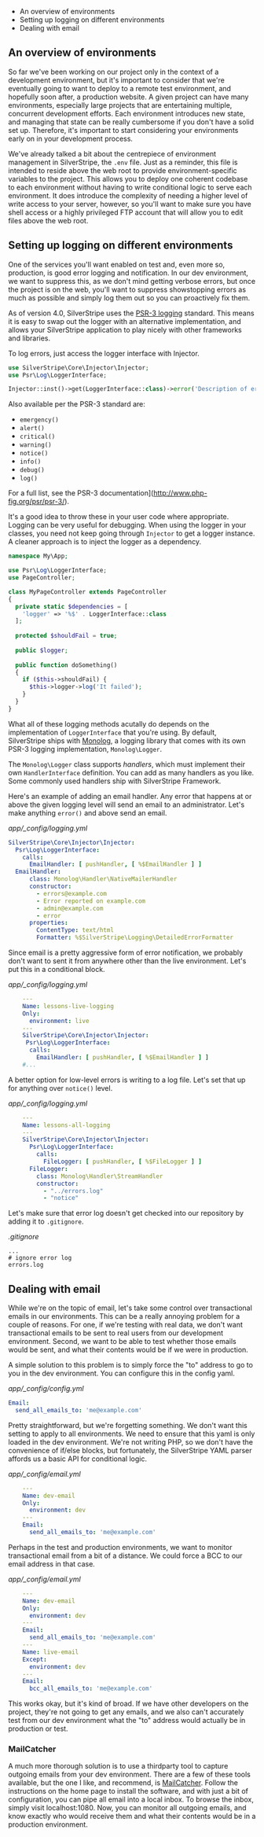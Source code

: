 * An overview of environments
* Setting up logging on different environments
* Dealing with email

## An overview of environments

So far we've been working on our project only in the context of a development environment, but it's important to consider that we're eventually going to want to deploy to a remote test environment, and hopefully soon after, a production website. A given project can have many environments, especially large projects that are entertaining multiple, concurrent development efforts. Each environment introduces new state, and managing that state can be really cumbersome if you don't have a solid set up. Therefore, it's important to start considering your environments early on in your development process.

We've already talked a bit about the centrepiece of environment management in SilverStripe, the `.env` file. Just as a reminder, this file is intended to reside above the web root to provide environment-specific variables to the project. This allows you to deploy one coherent codebase to each environment without having to write conditional logic to serve each environment. It does introduce the complexity of needing a higher level of write access to your server, however, so you'll want to make sure you have shell access or a highly privileged FTP account that will allow you to edit files above the web root.

## Setting up logging on different environments

One of the services you'll want enabled on test and, even more so, production, is good error logging and notification. In our dev environment, we want to suppress this, as we don't mind getting verbose errors, but once the project is on the web, you'll want to suppress showstopping errors as much as possible and simply log them out so you can proactively fix them.

As of version 4.0, SilverStripe uses the [PSR-3 logging](https://github.com/php-fig/fig-standards/blob/master/accepted/PSR-3-logger-interface.md) standard. This means it is easy to swap out the logger with an alternative implementation, and allows your SilverStripe application to play nicely with other frameworks and libraries.

To log errors, just access the logger interface with Injector.

```php
use SilverStripe\Core\Injector\Injector;
use Psr\Log\LoggerInterface;

Injector::inst()->get(LoggerInterface::class)->error('Description of error');
```

Also available per the PSR-3 standard are:

* `emergency()`
* `alert()`
* `critical()`
* `warning()`
* `notice()`
* `info()`
* `debug()`
* `log()`

For a full list, see the PSR-3 documentation](http://www.php-fig.org/psr/psr-3/).

It's a good idea to throw these in your user code where appropriate. Logging can be very useful for debugging. When using the logger in your classes, you need not keep going through `Injector` to get a logger instance. A cleaner approach is to inject the logger as a dependency.

```php
namespace My\App;

use Psr\Log\LoggerInterface;
use PageController;

class MyPageController extends PageController
{
  private static $dependencies = [
    'logger' => '%$' . LoggerInterface::class
  ];
  
  protected $shouldFail = true;
  
  public $logger;
  
  public function doSomething()
  {
    if ($this->shouldFail) {
      $this->logger->log('It failed');
    }
  }
}
```

What all of these logging methods acutally do depends on the implementation of `LoggerInterface` that you're using. By default, SilverStripe ships with [Monolog](https://github.com/Seldaek/monolog), a logging library that comes with its own PSR-3 logging implementation, `Monolog\Logger`.

The `Monolog\Logger` class supports *handlers*, which must implement their own `HandlerInterface` definition. You can add as many handlers as you like. Some commonly used handlers ship with SilverStripe Framework.

Here's an example of adding an email handler. Any error that happens at or above the given logging level will send an email to an administrator. Let's make anything `error()` and above send an email.

*app/_config/logging.yml*
```yml
SilverStripe\Core\Injector\Injector:
  Psr\Log\LoggerInterface: 
    calls:
      EmailHandler: [ pushHandler, [ %$EmailHandler ] ]
  EmailHandler:
      class: Monolog\Handler\NativeMailerHandler
      constructor:
        - errors@example.com
        - Error reported on example.com
        - admin@example.com
        - error
      properties:
        ContentType: text/html
        Formatter: %$SilverStripe\Logging\DetailedErrorFormatter
```

Since email is a pretty aggressive form of error notification, we probably don't want to sent it from anywhere other than the live environment. Let's put this in a conditional block.

*app/_config/logging.yml*
```yml
    --- 
    Name: lessons-live-logging
    Only:
      environment: live
    ---
    SilverStripe\Core\Injector\Injector:
     Psr\Log\LoggerInterface: 
      calls:
        EmailHandler: [ pushHandler, [ %$EmailHandler ] ]
    #...
```


A better option for low-level errors is writing to a log file. Let's set that up for anything over `notice()` level.

*app/_config/logging.yml*
```yml
    ---
    Name: lessons-all-logging
    ---
    SilverStripe\Core\Injector\Injector:
      Psr\Log\LoggerInterface: 
        calls:
          FileLogger: [ pushHandler, [ %$FileLogger ] ]
      FileLogger:
        class: Monolog\Handler\StreamHandler
        constructor:
          - "../errors.log"
          - "notice"
```

Let's make sure that error log doesn't get checked into our repository by adding it to `.gitignore`.

*.gitignore*
```
...
# ignore error log
errors.log
```

## Dealing with email

While we're on the topic of email, let's take some control over transactional emails in our environments. This can be a really annoying problem for a couple of reasons. For one, if we're testing with real data, we don't want transactional emails to be sent to real users from our development environment. Second, we want to be able to test whether those emails would be sent, and what their contents would be if we were in production.

A simple solution to this problem is to simply force the "to" address to go to you in the dev environment. You can configure this in the config yaml.

*app/_config/config.yml*
```yaml
Email:
  send_all_emails_to: 'me@example.com'
```

Pretty straightforward, but we're forgetting something. We don't want this setting to apply to all environments. We need to ensure that this yaml is only loaded in the dev environment. We're not writing PHP, so we don't have the convenience of if/else blocks, but fortunately, the SilverStripe YAML parser affords us a basic API for conditional logic.

*app/_config/email.yml*
```yaml
    ---
    Name: dev-email
    Only:
      environment: dev
    ---
    Email:
      send_all_emails_to: 'me@example.com'
```

Perhaps in the test and production environments, we want to monitor transactional email from a bit of a distance. We could force a BCC to our email address in that case.

*app/_config/email.yml*
```yaml
    ---
    Name: dev-email
    Only:
      environment: dev
    ---
    Email:
      send_all_emails_to: 'me@example.com'
    ---
    Name: live-email
    Except:
      environment: dev
    ---
    Email:
      bcc_all_emails_to: 'me@example.com'
```

This works okay, but it's kind of broad. If we have other developers on the project, they're not going to get any emails, and we also can't accurately test from our dev environment what the "to" address would actually be in production or test.

### MailCatcher

A much more thorough solution is to use a thirdparty tool to capture outgoing emails from your dev environment. There are a few of these tools available, but the one I like, and recommend, is [MailCatcher](https://mailcatcher.me/). Follow the instructions on the home page to install the software, and with just a bit of configuration, you can pipe all email into a local inbox. To browse the inbox, simply visit localhost:1080. Now, you can monitor all outgoing emails, and know exactly who would receive them and what their contents would be in a production environment.